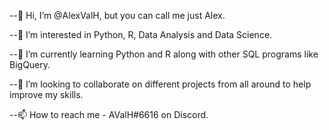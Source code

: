 --👋 Hi, I’m @AlexValH, but you can call me just Alex.

--👀 I’m interested in Python, R, Data Analysis and Data Science.

--🌱 I’m currently learning Python and R along with other SQL programs like BigQuery.

--💞️ I’m looking to collaborate on different projects from all around to help improve my skills.

--📫 How to reach me - AValH#6616 on Discord.

<!---
AlexValH/AlexValH is a ✨ special ✨ repository because its `README.md` (this file) appears on your GitHub profile.
You can click the Preview link to take a look at your changes.
--->

